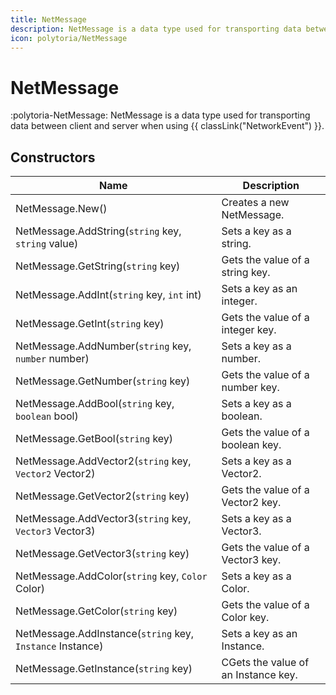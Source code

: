 ```yaml
---
title: NetMessage
description: NetMessage is a data type used for transporting data between client and server.
icon: polytoria/NetMessage
---
```


# NetMessage

:polytoria-NetMessage: NetMessage is a data type used for transporting data between client and server when using {{ classLink("NetworkEvent") }}.

## Constructors

| Name                                                      | Description                         |
| --------------------------------------------------------- | ----------------------------------- |
| NetMessage.New()                                          | Creates a new NetMessage.           |
| NetMessage.AddString(`string` key, `string` value)        | Sets a key as a string.             |
| NetMessage.GetString(`string` key)                        | Gets the value of a string key.     |
| NetMessage.AddInt(`string` key, `int` int)                | Sets a key as an integer.           |
| NetMessage.GetInt(`string` key)                           | Gets the value of a integer key.    |
| NetMessage.AddNumber(`string` key, `number` number)       | Sets a key as a number.             |
| NetMessage.GetNumber(`string` key)                        | Gets the value of a number key.     |
| NetMessage.AddBool(`string` key, `boolean` bool)          | Sets a key as a boolean.            |
| NetMessage.GetBool(`string` key)                          | Gets the value of a boolean key.    |
| NetMessage.AddVector2(`string` key, `Vector2` Vector2)    | Sets a key as a Vector2.            |
| NetMessage.GetVector2(`string` key)                       | Gets the value of a Vector2 key.    |
| NetMessage.AddVector3(`string` key, `Vector3` Vector3)    | Sets a key as a Vector3.            |
| NetMessage.GetVector3(`string` key)                       | Gets the value of a Vector3 key.    |
| NetMessage.AddColor(`string` key, `Color` Color)          | Sets a key as a Color.              |
| NetMessage.GetColor(`string` key)                         | Gets the value of a Color key.      |
| NetMessage.AddInstance(`string` key, `Instance` Instance) | Sets a key as an Instance.          |
| NetMessage.GetInstance(`string` key)                      | CGets the value of an Instance key. |
